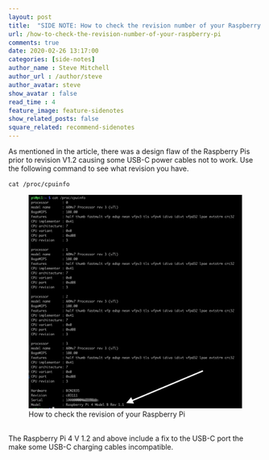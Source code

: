 ```yaml
---
layout: post
title:  "SIDE NOTE: How to check the revision number of your Raspberry Pi"
url: /how-to-check-the-revision-number-of-your-raspberry-pi
comments: true
date: 2020-02-26 13:17:00
categories: [side-notes]
author_name : Steve Mitchell
author_url : /author/steve
author_avatar: steve
show_avatar : false
read_time : 4
feature_image: feature-sidenotes
show_related_posts: false
square_related: recommend-sidenotes
---
```

As mentioned in the article, there was a design flaw of the Raspberry Pis prior to revision V1.2 causing some USB-C power cables not to work. Use the following command to see what revision you have.
```shell
cat /proc/cpuinfo
```
<figure>
    <a href="/img/post-assets/2020-02-29-how-to-check-the-revision-number-of-your-raspberry-pi/RaspberryPiRevision.png"><img src="/img/post-assets/2020-02-29-how-to-check-the-revision-number-of-your-raspberry-pi/RaspberryPiRevision.png"></a>
    <figcaption>How to check the revision of your Raspberry Pi</figcaption>
</figure>
<br/>
The Raspberry Pi 4 V 1.2 and above include a fix to the USB-C port the make some USB-C charging cables incompatible. 
